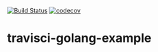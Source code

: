 [![Build Status](https://travis-ci.org/hwingh/travisci-golang-example.svg?branch=master)](https://travis-ci.org/hwingh/travisci-golang-example)
[![codecov](https://codecov.io/gh/hwingh/travisci-golang-example/branch/master/graph/badge.svg)](https://codecov.io/gh/hwingh/travisci-golang-example)

# travisci-golang-example